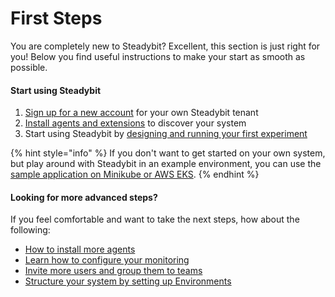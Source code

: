 # First Steps

You are completely new to Steadybit? Excellent, this section is just right for you! Below you find useful instructions to make your start as smooth as possible.

#### Start using Steadybit

1. [Sign up for a new account](https://www.steadybit.com/get-started/) for your own Steadybit tenant
2. [Install agents and extensions](quick-start/set-up-agents.md) to discover your system
3. Start using Steadybit by [designing and running your first experiment](quick-start/run-experiment.md)

{% hint style="info" %}
If you don't want to get started on your own system, but play around with Steadybit in an example environment, you can use the [sample application on Minikube or AWS EKS](quick-start/deploy-example-application.md).
{% endhint %}

#### Looking for more advanced steps?

If you feel comfortable and want to take the next steps, how about the following:

* [How to install more agents](docs-public/install-and-configure/install-agents-legacy/README.md)
* [Learn how to configure your monitoring](install-and-configure/configure-monitoring/README.md)
* [Invite more users and group them to teams](install-and-configure/manage-teams-and-users/README.md)
* [Structure your system by setting up Environments](install-and-configure/manage-environments/README.md)
